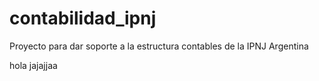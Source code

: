 # contabilidad_ipnj
Proyecto para dar soporte a la estructura contables de la IPNJ Argentina

hola jajajjaa

